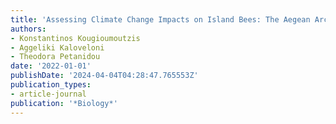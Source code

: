 ```yaml
---
title: 'Assessing Climate Change Impacts on Island Bees: The Aegean Archipelago'
authors:
- Konstantinos Kougioumoutzis
- Aggeliki Kaloveloni
- Theodora Petanidou
date: '2022-01-01'
publishDate: '2024-04-04T04:28:47.765553Z'
publication_types:
- article-journal
publication: '*Biology*'
---
```

